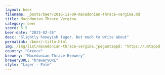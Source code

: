 ```yaml
---
layout: beer
filename: _posts/beer/2016-11-09-macedonian-thrace-vergina.md
title: Macedonian Thrace Vergina
category: beer
score: 5.5
beer-date: "2023-02-26"
desc: "Slightly honeyish lager. Not much to write about"
permalink: /beer/:title.html
img: /img/list/macedonian-thrace-vergina.jpeguntappd: "https://untappd.com/b/macedonian-thrace-brewery-vergina----lager/106431"
country: "Greece"
brewery: "Macedonian Thrace Brewery"
breweryURL: "breweryURL"
style: "Lager - Pale"
---
```

